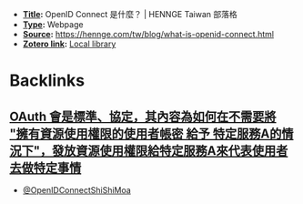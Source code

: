 - **[Title](<Title.md>):** OpenID Connect 是什麼？ | HENNGE Taiwan 部落格
- **[Type](<Type.md>):** Webpage
- **[Source](<Source.md>):** https://hennge.com/tw/blog/what-is-openid-connect.html
- **[Zotero link](<Zotero link.md>):** [Local library](zotero://select/library/items/8DNHRCXL)

# Backlinks
## [OAuth 會是標準、協定，其內容為如何在不需要將 "擁有資源使用權限的使用者帳密 給予 特定服務A的情況下"，發放資源使用權限給特定服務A來代表使用者去做特定事情](<OAuth 會是標準、協定，其內容為如何在不需要將 "擁有資源使用權限的使用者帳密 給予 特定服務A的情況下"，發放資源使用權限給特定服務A來代表使用者去做特定事情.md>)
- [@OpenIDConnectShiShiMoa](<@OpenIDConnectShiShiMoa.md>)

